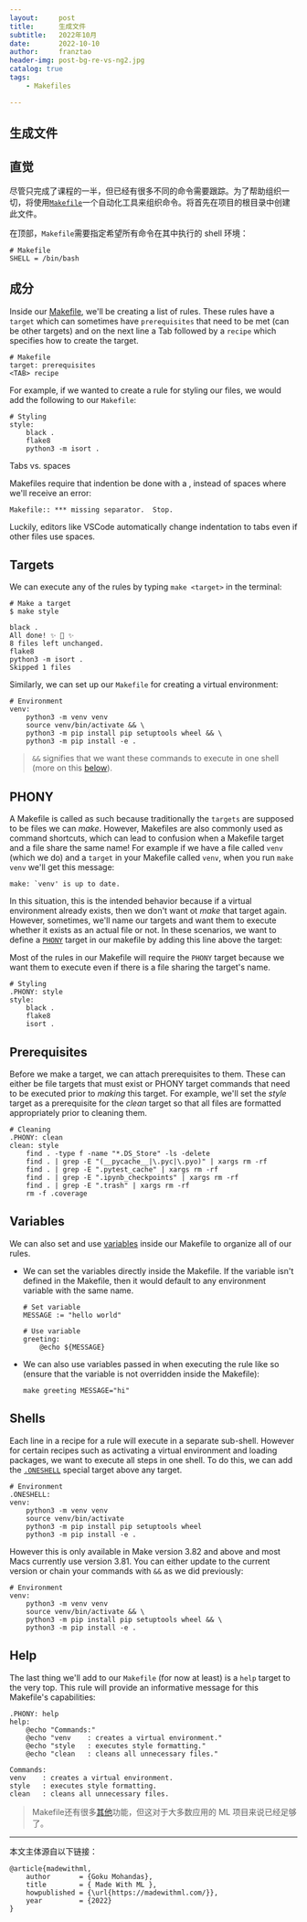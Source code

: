 ```yaml
---
layout:     post
title:      生成文件
subtitle:   2022年10月
date:       2022-10-10
author:     franztao
header-img: post-bg-re-vs-ng2.jpg
catalog: true
tags:
    - Makefiles

---
```


## 生成文件


## 直觉

尽管只完成了课程的一半，但已经有很多不同的命令需要跟踪。为了帮助组织一切，将使用[`Makefile`](https://opensource.com/article/18/8/what-how-makefile)一个自动化工具来组织命令。将首先在项目的根目录中创建此文件。

在顶部，`Makefile`需要指定希望所有命令在其中执行的 shell 环境：

```
# Makefile
SHELL = /bin/bash

```

## 成分

Inside our [Makefile](https://github.com/GokuMohandas/mlops-course/tree/main/Makefile), we'll be creating a list of rules. These rules have a `target` which can sometimes have `prerequisites` that need to be met (can be other targets) and on the next line a Tab followed by a `recipe` which specifies how to create the target.

```
# Makefile
target: prerequisites
<TAB> recipe

```

For example, if we wanted to create a rule for styling our files, we would add the following to our `Makefile`:

```
# Styling
style:
    black .
    flake8
    python3 -m isort .

```

Tabs vs. spaces

Makefiles require that indention be done with a , instead of spaces where we'll receive an error:

```
Makefile:: *** missing separator.  Stop.

```

Luckily, editors like VSCode automatically change indentation to tabs even if other files use spaces.

## Targets

We can execute any of the rules by typing `make <target>` in the terminal:

```
# Make a target
$ make style

```

```
black .
All done! ✨ 🍰 ✨
8 files left unchanged.
flake8
python3 -m isort .
Skipped 1 files

```

Similarly, we can set up our `Makefile` for creating a virtual environment:

```
# Environment
venv:
    python3 -m venv venv
    source venv/bin/activate && \
    python3 -m pip install pip setuptools wheel && \
    python3 -m pip install -e .

```

> `&&` signifies that we want these commands to execute in one shell (more on this [below](https://madewithml.com/courses/mlops/makefile/#shells)).

## PHONY

A Makefile is called as such because traditionally the `targets` are supposed to be files we can _make_. However, Makefiles are also commonly used as command shortcuts, which can lead to confusion when a Makefile target and a file share the same name! For example if we have a file called `venv` (which we do) and a `target` in your Makefile called `venv`, when you run `make venv` we'll get this message:

```
make: `venv' is up to date.

```

In this situation, this is the intended behavior because if a virtual environment already exists, then we don't want ot _make_ that target again. However, sometimes, we'll name our targets and want them to execute whether it exists as an actual file or not. In these scenarios, we want to define a [`PHONY`](https://www.gnu.org/software/make/manual/make.html#Phony-Targets) target in our makefile by adding this line above the target:

Most of the rules in our Makefile will require the `PHONY` target because we want them to execute even if there is a file sharing the target's name.

```
# Styling
.PHONY: style
style:
    black .
    flake8
    isort .

```

## Prerequisites

Before we make a target, we can attach prerequisites to them. These can either be file targets that must exist or PHONY target commands that need to be executed prior to _making_ this target. For example, we'll set the _style_ target as a prerequisite for the _clean_ target so that all files are formatted appropriately prior to cleaning them.

```
# Cleaning
.PHONY: clean
clean: style
    find . -type f -name "*.DS_Store" -ls -delete
    find . | grep -E "(__pycache__|\.pyc|\.pyo)" | xargs rm -rf
    find . | grep -E ".pytest_cache" | xargs rm -rf
    find . | grep -E ".ipynb_checkpoints" | xargs rm -rf
    find . | grep -E ".trash" | xargs rm -rf
    rm -f .coverage

```

## Variables

We can also set and use [variables](https://www.gnu.org/software/make/manual/make.html#Using-Variables) inside our Makefile to organize all of our rules.

-   We can set the variables directly inside the Makefile. If the variable isn't defined in the Makefile, then it would default to any environment variable with the same name.
    
    ```
    # Set variable
    MESSAGE := "hello world"
    
    # Use variable
    greeting:
        @echo ${MESSAGE}
    
    ```
    
-   We can also use variables passed in when executing the rule like so (ensure that the variable is not overridden inside the Makefile):
    
    ```
    make greeting MESSAGE="hi"
    
    ```
    

## Shells

Each line in a recipe for a rule will execute in a separate sub-shell. However for certain recipes such as activating a virtual environment and loading packages, we want to execute all steps in one shell. To do this, we can add the [`.ONESHELL`](https://www.gnu.org/software/make/manual/make.html#One-Shell) special target above any target.

```
# Environment
.ONESHELL:
venv:
    python3 -m venv venv
    source venv/bin/activate
    python3 -m pip install pip setuptools wheel
    python3 -m pip install -e .

```

However this is only available in Make version 3.82 and above and most Macs currently use version 3.81. You can either update to the current version or chain your commands with `&&` as we did previously:

```
# Environment
venv:
    python3 -m venv venv
    source venv/bin/activate && \
    python3 -m pip install pip setuptools wheel && \
    python3 -m pip install -e .

```

## Help

The last thing we'll add to our `Makefile` (for now at least) is a `help` target to the very top. This rule will provide an informative message for this Makefile's capabilities:

```
.PHONY: help
help:
    @echo "Commands:"
    @echo "venv    : creates a virtual environment."
    @echo "style   : executes style formatting."
    @echo "clean   : cleans all unnecessary files."

```

```
Commands:
venv    : creates a virtual environment.
style   : executes style formatting.
clean   : cleans all unnecessary files.

```

> Makefile还有很多[其他](https://www.gnu.org/software/make/manual/make.html)功能，但这对于大多数应用的 ML 项目来说已经足够了。

___

本文主体源自以下链接：
```
@article{madewithml,
    author       = {Goku Mohandas},
    title        = { Made With ML },
    howpublished = {\url{https://madewithml.com/}},
    year         = {2022}
}
```